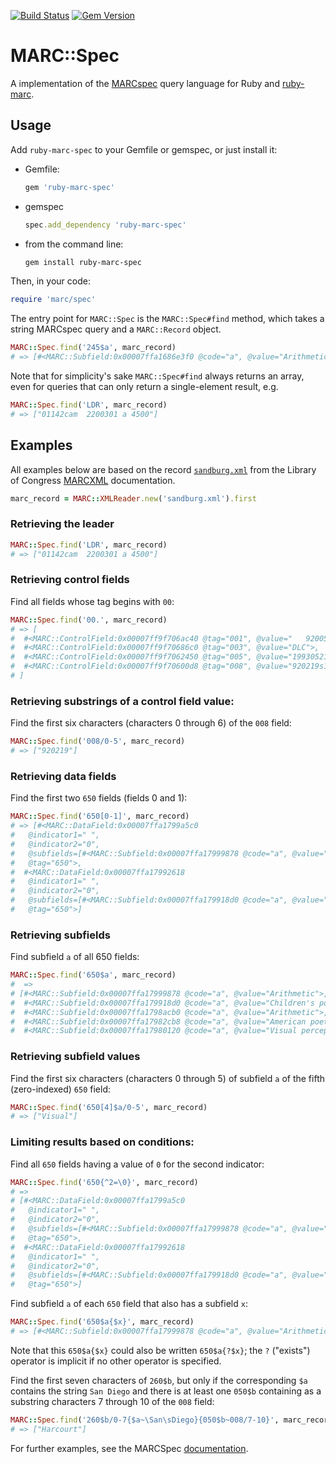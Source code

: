 [![Build Status](https://github.com/BerkeleyLibrary/marc-spec/actions/workflows/build.yml/badge.svg?branch=main)](https://github.com/BerkeleyLibrary/marc-spec/actions/workflows/build.yml)
[![Gem Version](https://img.shields.io/gem/v/ruby-marc-spec.svg)](https://github.com/ruby-marc-spec/releases)

# MARC::Spec

A implementation of the [MARCspec](http://marcspec.github.io/MARCspec/marc-spec.html) 
query language for Ruby and [ruby-marc](https://github.com/ruby-marc/ruby-marc).

## Usage

Add `ruby-marc-spec` to your Gemfile or gemspec, or just install it:

- Gemfile:

  ```ruby
  gem 'ruby-marc-spec'
  ```

- gemspec

  ```ruby
  spec.add_dependency 'ruby-marc-spec'
  ```

- from the command line:

  ```sh
  gem install ruby-marc-spec
  ```

Then, in your code:

```ruby
require 'marc/spec'
```

The entry point for `MARC::Spec` is the `MARC::Spec#find` method, which takes a string
MARCspec query and a `MARC::Record` object.

```ruby
MARC::Spec.find('245$a', marc_record)
# => [#<MARC::Subfield:0x00007ffa1686e3f0 @code="a", @value="Arithmetic /">] 
```

Note that for simplicity's sake `MARC::Spec#find` always returns an array, even for 
queries that can only return a single-element result, e.g.

```ruby
MARC::Spec.find('LDR', marc_record)
# => ["01142cam  2200301 a 4500"]
```

## Examples

All examples below are based on the record [`sandburg.xml`](spec/data/sandburg.xml)
from the Library of Congress [MARCXML](https://www.loc.gov/standards/marcxml/) documentation.

```ruby
marc_record = MARC::XMLReader.new('sandburg.xml').first
```

### Retrieving the leader

```ruby
MARC::Spec.find('LDR', marc_record)
# => ["01142cam  2200301 a 4500"]
```

### Retrieving control fields

Find all fields whose tag begins with `00`:

```ruby
MARC::Spec.find('00.', marc_record)
# => [
#  #<MARC::ControlField:0x00007ff9f706ac40 @tag="001", @value="   92005291 ">,
#  #<MARC::ControlField:0x00007ff9f70686c0 @tag="003", @value="DLC">,
#  #<MARC::ControlField:0x00007ff9f7062450 @tag="005", @value="19930521155141.9">,
#  #<MARC::ControlField:0x00007ff9f70600d8 @tag="008", @value="920219s1993    caua   j      000 0 eng  ">
# ]
```

### Retrieving substrings of a control field value:

Find the first six characters (characters 0 through 6) of the `008` field:

```ruby
MARC::Spec.find('008/0-5', marc_record)
# => ["920219"]
```

### Retrieving data fields

Find the first two `650` fields (fields 0 and 1):

```ruby
MARC::Spec.find('650[0-1]', marc_record)
# => [#<MARC::DataField:0x00007ffa1799a5c0
#   @indicator1=" ",
#   @indicator2="0",
#   @subfields=[#<MARC::Subfield:0x00007ffa17999878 @code="a", @value="Arithmetic">, #<MARC::Subfield:0x00007ffa179984a0 @code="x", @value="Juvenile poetry.">],
#   @tag="650">,
#  #<MARC::DataField:0x00007ffa17992618
#   @indicator1=" ",
#   @indicator2="0",
#   @subfields=[#<MARC::Subfield:0x00007ffa179918d0 @code="a", @value="Children's poetry, American.">],
#   @tag="650">] 
```

### Retrieving subfields

Find subfield `a` of all 650 fields:

```ruby
MARC::Spec.find('650$a', marc_record)
#  => 
# [#<MARC::Subfield:0x00007ffa17999878 @code="a", @value="Arithmetic">,
#  #<MARC::Subfield:0x00007ffa179918d0 @code="a", @value="Children's poetry, American.">,
#  #<MARC::Subfield:0x00007ffa1798acb0 @code="a", @value="Arithmetic">,
#  #<MARC::Subfield:0x00007ffa17982cb8 @code="a", @value="American poetry.">,
#  #<MARC::Subfield:0x00007ffa17980120 @code="a", @value="Visual perception.">]
``` 

### Retrieving subfield values

Find the first six characters (characters 0 through 5) of subfield `a` 
of the fifth (zero-indexed) `650` field:

```ruby
MARC::Spec.find('650[4]$a/0-5', marc_record)
# => ["Visual"]
```

### Limiting results based on conditions:

Find all `650` fields having a value of `0` for the second indicator:

```ruby
MARC::Spec.find('650{^2=\0}', marc_record)
# => 
# [#<MARC::DataField:0x00007ffa1799a5c0
#   @indicator1=" ",
#   @indicator2="0",
#   @subfields=[#<MARC::Subfield:0x00007ffa17999878 @code="a", @value="Arithmetic">, #<MARC::Subfield:0x00007ffa179984a0 @code="x", @value="Juvenile poetry.">],
#   @tag="650">,
#  #<MARC::DataField:0x00007ffa17992618
#   @indicator1=" ",
#   @indicator2="0",
#   @subfields=[#<MARC::Subfield:0x00007ffa179918d0 @code="a", @value="Children's poetry, American.">],
#   @tag="650">] 
```

Find subfield `a` of each `650` field that also has a subfield `x`:

```ruby
MARC::Spec.find('650$a{$x}', marc_record)
# => [#<MARC::Subfield:0x00007ffa17999878 @code="a", @value="Arithmetic">, #<MARC::Subfield:0x00007ffa1798acb0 @code="a", @value="Arithmetic">] 
```

Note that this `650$a{$x}` could also be written `650$a{?$x}`; the `?` ("exists") operator
is implicit if no other operator is specified.

Find the first seven characters of `260$b`, but only if the corresponding `$a` contains
the string `San Diego` and there is at least one `050$b` containing as a substring characters
7 through 10 of the `008` field:

```ruby
MARC::Spec.find('260$b/0-7{$a~\San\sDiego}{050$b~008/7-10}', marc_record)
# => ["Harcourt"]
```

For further examples, see the MARCSpec [documentation](http://marcspec.github.io/MARCspec/marc-spec.html#marcspec-explained).
